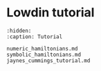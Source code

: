 # Lowdin tutorial

```{toctree}
:hidden:
:caption: Tutorial

numeric_hamiltonians.md
symbolic_hamiltonians.md
jaynes_cummings_tutorial.md
```